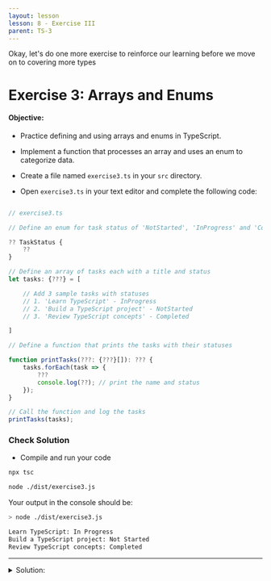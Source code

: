 ```yaml
---
layout: lesson
lesson: 8 - Exercise III
parent: TS-3
---
```


Okay, let's do one more exercise to reinforce our learning before we move on to covering more types

# Exercise 3: Arrays and Enums

#### Objective:

- Practice defining and using arrays and enums in TypeScript.
- Implement a function that processes an array and uses an enum to categorize data.

- Create a file named `exercise3.ts` in your `src` directory.
- Open `exercise3.ts` in your text editor and complete the following code:

```ts

// exercise3.ts

// Define an enum for task status of 'NotStarted', 'InProgress' and 'Completed'

?? TaskStatus {
	??
}

// Define an array of tasks each with a title and status
let tasks: {???} = [

	// Add 3 sample tasks with statuses
	// 1. 'Learn TypeScript' - InProgress
	// 2. 'Build a TypeScript project' - NotStarted
	// 3. 'Review TypeScript concepts' - Completed

]

// Define a function that prints the tasks with their statuses

function printTasks(???: {???}[]): ??? {
	tasks.forEach(task => {
		???
		console.log(??); // print the name and status
	});
}

// Call the function and log the tasks
printTasks(tasks);

```

### Check Solution

- Compile and run your code

```bash
npx tsc

node ./dist/exercise3.js
```

Your output in the console should be:

```bash
> node ./dist/exercise3.js

Learn TypeScript: In Progress
Build a TypeScript project: Not Started
Review TypeScript concepts: Completed
```

---

<details>
<summary>Solution:</summary>

```ts
// exercise3.ts

// Define an enum for task status of 'NotStarted', 'InProgress' and 'Completed'
enum TaskStatus {
  NotStarted = "NotStarted",
  InProgress = "InProgress",
  Completed = "Completed",
}

// Define an array of tasks
let tasks: { title: string; status: TaskStatus }[] = [
  { title: "Learn TypeScript", status: TaskStatus.InProgress },
  { title: "Build a TypeScript project", status: TaskStatus.NotStarted },
  { title: "Review TypeScript concepts", status: TaskStatus.Completed },
];

// Define a function that prints the tasks with their statuses
function printTasks(tasks: { title: string; status: TaskStatus }[]) {
  tasks.forEach((task) => {
    console.log(`${task.title} - ${task.status}`); // print the name and status
  });
}

// Call the function and log the tasks
printTasks(tasks);
```

</details>

